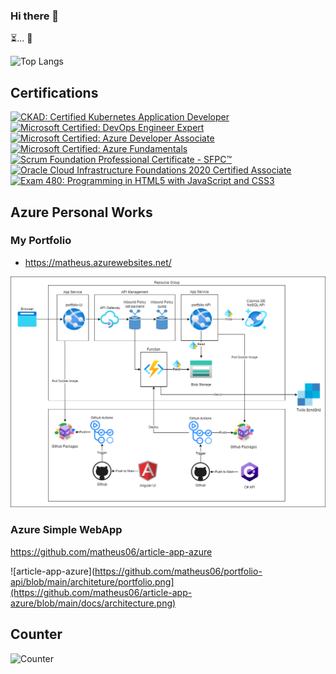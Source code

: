 ### Hi there 👋

⏳... 🚀

![Top Langs](https://github-readme-stats.vercel.app/api/top-langs/?username=matheus06)

## Certifications

[![CKAD: Certified Kubernetes Application Developer](https://images.credly.com/size/110x110/images/f88d800c-5261-45c6-9515-0458e31c3e16/ckad_from_cncfsite.png)](https://www.credly.com/earner/earned/badge/a76100da-c9d9-49c2-ace8-79978fdba020)
[![Microsoft Certified: DevOps Engineer Expert](https://images.credly.com/size/110x110/images/c3ab66f8-5d59-4afa-a6c2-0ba30a1989ca/CERT-Expert-DevOps-Engineer-600x600.png)](https://www.credly.com/earner/earned/badge/b672a24f-dda1-4115-931e-cc1b438a2f73)
[![Microsoft Certified: Azure Developer Associate](https://images.credly.com/size/110x110/images/63316b60-f62d-4e51-aacc-c23cb850089c/azure-developer-associate-600x600.png)](https://www.credly.com/badges/bc3f5b0b-46ec-4434-b1d9-e7982097f837)
[![Microsoft Certified: Azure Fundamentals](https://images.credly.com/size/110x110/images/be8fcaeb-c769-4858-b567-ffaaa73ce8cf/image.png)](https://www.credly.com/earner/earned/badge/bca16ceb-8c50-423c-b74d-84935fbd9588)
[![Scrum Foundation Professional Certificate - SFPC™](https://images.credly.com/size/110x110/images/4e3d6f9f-55d7-4ea7-b0e6-f4d4ff543e22/image.png)](https://www.credly.com/earner/earned/badge/35f4bb95-5a30-428e-8233-a6d37a73eb07)
[![Oracle Cloud Infrastructure Foundations 2020 Certified Associate](https://images.credly.com/size/110x110/images/697cf123-74b0-4356-9055-9973471d26d6/03_Oracle_Cloud_Infrastructure_Foundations_Associate.png)](https://www.credly.com/earner/earned/badge/2f2524d9-a541-432f-b98c-5447b5c38b0a)
[![Exam 480: Programming in HTML5 with JavaScript and CSS3](https://images.credly.com/size/110x110/images/84f513e4-256d-4aa0-a29d-973bcb39d87a/Programming_in_HTML5_with_JavaScript_and_Css3-01.png)](https://www.credly.com/earner/earned/badge/be10d2bf-269e-4d80-8028-4a595f5912ec)

## Azure Personal Works

### My Portfolio

* https://matheus.azurewebsites.net/
  
![portfolio-arch](https://github.com/matheus06/portfolio-api/blob/main/architeture/portfolio.png)

### Azure Simple WebApp

https://github.com/matheus06/article-app-azure

![article-app-azure](https://github.com/matheus06/portfolio-api/blob/main/architeture/portfolio.png](https://github.com/matheus06/article-app-azure/blob/main/docs/architecture.png)

## Counter

![Counter](https://hits.seeyoufarm.com/api/count/incr/badge.svg?url=https%3A%2F%2Fgithub.com%2Fmatheus06&count_bg=%2379C83D&title_bg=%23555555&icon=&icon_color=%23E7E7E7&title=hits&edge_flat=false)

